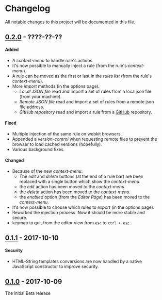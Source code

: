 [//]: # "Types: Added | Changed | Deprecated | Removed | Fixed | Security"
[//]: # "Source: http://keepachangelog.com/en/1.0.0/"

# Changelog
All notable changes to this project will be documented in this file.


## [0.2.0] - ????-??-??

#### Added
- A *context-menu* to handle rule's actions.
- It's now possible to manually inject a rule (from the rule's *context-menu*).
- A rule can be moved as the first or last in the *rules list* (from the rule's *context-menu*).
- More *import* methods (in the options page).
  - *Local JSON file* read and import a set of rules from a loca json file (from your machine).
  - *Remote JSON file* read and import a set of rules from a remote json file address.
  - *GitHub repository* read and import a rule from a [GitHub](https://github.com/) repository.

#### Fixed
- Multiple injection of the same rule on webkit browsers.
- Appended a *version-control* when requesting remote files to prevent the browser to load cached versions (hopefully).
- Various background fixes.

#### Changed
- Because of the new *context-menu*:
  - The *edit* and *delete* buttons (at the end of a rule bar) are been replaced with a single button which show the *context-menu*.
  - the *edit* action has been moved to the *context-menu*.
  - the *delete* action has been moved to the *context-menu*.
  - the *enabled* option (from the *Editor Page*) has been moved to the *context-menu*.
- It's now possible to choose which rules to *export* (in the options page). 
- Reworked the injection process. Now it should be more stable and secure.
- keymap to quit from the editor view from `esc` to `ctrl + esc`.



## [0.1.1] - 2017-10-10

#### Security
- HTML-String templates conversions are now handled by a native JavaScript constructor to improve security.


## [0.1.0] - 2017-10-09
The initial Beta release



[0.2.0]: https://github.com/Lor-Saba/Code-Injector
[0.1.1]: https://github.com/Lor-Saba/Code-Injector/releases/tag/v0.1.1
[0.1.0]: https://github.com/Lor-Saba/Code-Injector/releases/tag/v0.1.0
